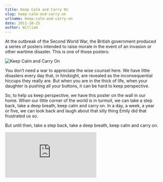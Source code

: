 ```yaml
---
title: Keep Calm and Carry On
slug: keep-calm-and-carry-on
urlname: keep-calm-and-carry-on
date: 2011-10-25
author: William
---
```

At the outbreak of the Second World War, the British government produced a
series of posters intended to raise morale in the event of an invasion or other
wartime disaster. This is one of those posters:

<img src="{static}/images/2011-10-25-keep-calm.jpg" alt="Keep Calm and Carry On" class="img-fluid">

You don&#x02bc;t need a war to appreciate the wise counsel here. We have little
disasters every day that, in hindsight, are revealed as the inconsequential
hiccups they really are. But when you are in the thick of life, when your
daughter is pushing all your buttons, it can be hard to keep perspective.

So, to help us keep perspective, we have this poster on the wall in our home.
When our little corner of the world is in turmoil, we can take a step back, take
a deep breath, keep calm and carry on. In a day, a week, a year or five, we can
look back and laugh about that silly thing Emily did that frustrated us so.

But until then, take a step back, take a deep breath, keep calm and carry on.

<div class="c7ec6da9 position-relative">
	<iframe src="https://player.vimeo.com/video/31103942?byline=0&portrait=0" class="bf9b6481 position-absolute" frameborder="0" webkitallowfullscreen mozallowfullscreen allowfullscreen></iframe>
</div>

<script src="https://player.vimeo.com/api/player.js"></script>
